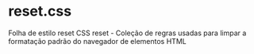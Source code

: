 # reset.css
Folha de estilo reset CSS reset - Coleção de regras usadas para limpar a formatação padrão do navegador de elementos HTML
